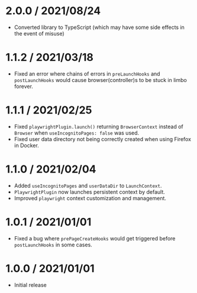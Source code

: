 2.0.0 / 2021/08/24
====================

- Converted library to TypeScript (which may have some side effects in the event of misuse)

1.1.2 / 2021/03/18
====================

- Fixed an error where chains of errors in `preLaunchHooks` and `postLaunchHooks` would cause browser(controller)s to be stuck in limbo forever.

1.1.1 / 2021/02/25
====================

- Fixed `playwrightPlugin.launch()` returning `BrowserContext` instead of `Browser` when `useIncognitoPages: false` was used.
- Fixed user data directory not being correctly created when using Firefox in Docker.

1.1.0 / 2021/02/04
====================

- Added `useIncognitoPages` and `userDataDir` to `LaunchContext`.
- `PlaywrightPlugin` now launches persistent context by default.
- Improved `playwright` context customization and management.

1.0.1 / 2021/01/01
====================

- Fixed a bug where `prePageCreateHooks` would get triggered before `postLaunchHooks` in some cases.

1.0.0 / 2021/01/01
====================

- Initial release
